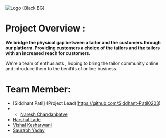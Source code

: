 ![Logo (Black BG)](https://user-images.githubusercontent.com/77800620/217613866-35741ca4-a2a2-4d19-a0ad-5315a5e5a02a.png)

# Project Overview :
**We bridge the physical gap between a tailor and the customers through our platform. Providing customers a choice of the tailors and the tailors with an increased reach for customers.**

We're a team of enthusiasts , hoping to bring the tailor community online and introduce them to the benifits of online business.

# Team Member:
  - [Siddhant Patil] (Project Lead)(https://github.com/Siddhant-Patil0203)
  - - [Naresh Chandanbatve](https://github.com/Naresh-chandanbatve)
  - [Harshal Lade](https://github.com/LadeHarshal)
  - [Vishal Kesharwani](https://github.com/vishal10kesharwani)
  - [Saurabh Yadav](https://github.com/Saurabb-coder)
  



